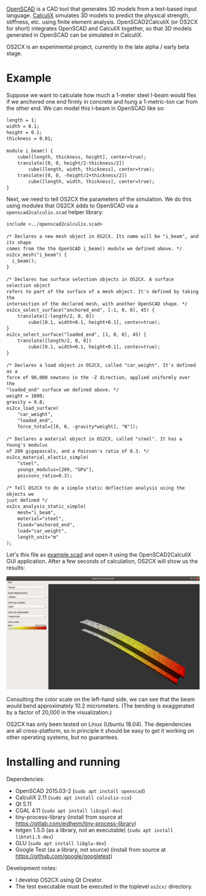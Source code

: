 [OpenSCAD](http://www.openscad.org/) is a CAD tool that generates 3D models from a text-based input language. [CalculiX](http://www.calculix.de/) simulates 3D models to predict the physical strength, stiffness, etc. using finite element analysis. OpenSCAD2CalculiX (or OS2CX for short) integrates OpenSCAD and CalculiX together, so that 3D models generated in OpenSCAD can be simulated in CalculiX.

OS2CX is an experimental project, currently in the late alpha / early beta stage.

# Example

Suppose we want to calculate how much a 1-meter steel I-beam would flex if we anchored one end firmly in concrete and hung a 1-metric-ton car from the other end. We can model this I-beam in OpenSCAD like so:

```
length = 1;
width = 0.1;
height = 0.1;
thickness = 0.01;

module i_beam() {
    cube([length, thickness, height], center=true);
    translate([0, 0, height/2-thickness/2])
        cube([length, width, thickness], center=true);
    translate([0, 0, -height/2+thickness/2])
        cube([length, width, thickness], center=true);
}
```

Next, we need to tell OS2CX the parameters of the simulation. We do this using modules that OS2CX adds to OpenSCAD via a `openscad2calculix.scad` helper library:

```
include <../openscad2calculix.scad>

/* Declares a new mesh object in OS2CX. Its name will be "i_beam", and its shape
comes from the the OpenSCAD i_beam() module we defined above. */
os2cx_mesh("i_beam") {
  i_beam();
}

/* Declares two surface selection objects in OS2CX. A surface selection object
refers to part of the surface of a mesh object. It's defined by taking the
intersection of the declared mesh, with another OpenSCAD shape. */
os2cx_select_surface("anchored_end", [-1, 0, 0], 45) {
    translate([-length/2, 0, 0])
        cube([0.1, width+0.1, height+0.1], center=true);
}
os2cx_select_surface("loaded_end", [1, 0, 0], 45) {
    translate([length/2, 0, 0])
        cube([0.1, width+0.1, height+0.1], center=true);
}

/* Declares a load object in OS2CX, called "car_weight". It's defined as a
force of 98,000 newtons in the -Z direction, applied uniformly over the
"loaded_end" surface we defined above. */
weight = 1000;
gravity = 9.8;
os2cx_load_surface(
    "car_weight",
    "loaded_end",
    force_total=[[0, 0, -gravity*weight], "N"]);

/* Declares a material object in OS2CX, called "steel". It has a Young's modulus
of 209 gigapascals, and a Poisson's ratio of 0.3. */
os2cx_material_elastic_simple(
    "steel",
    youngs_modulus=[209, "GPa"],
    poissons_ratio=0.3);

/* Tell OS2CX to do a simple static deflection analysis using the objects we
just defined */
os2cx_analysis_static_simple(
    mesh="i_beam",
    material="steel",
    fixed="anchored_end",
    load="car_weight",
    length_unit="m"
);
```

Let's this file as [example.scad](docs/example.scad) and open it using the OpenSCAD2CalculiX GUI application. After a few seconds of calculation, OS2CX will show us the results:

![Screenshot of simulation results](docs/example_screenshot.png)

Consulting the color scale on the left-hand side, we can see that the beam would bend approximately 10.2 micrometers. (The bending is exaggerated by a factor of 20,000 in the visualization.)

OS2CX has only been tested on Linux (Ubuntu 18.04). The dependencies are all cross-platform, so in principle it should be easy to get it working on other operating systems, but no guarantees.

# Installing and running

Dependencies:
* OpenSCAD 2015.03-2 (`sudo apt install openscad`)
* CalculiX 2.11 (`sudo apt install calculix-ccx`)
* Qt 5.11
* CGAL 4.11 (`sudo apt install libcgal-dev`)
* tiny-process-library (install from source at https://gitlab.com/eidheim/tiny-process-library)
* tetgen 1.5.0 (as a library, not an executable) (`sudo apt install libtet1.5-dev`)
* GLU (`sudo apt install libglu-dev`)
* Google Test (as a library, not source) (install from source at https://github.com/google/googletest)

Development notes:
* I develop OS2CX using Qt Creator.
* The test executable must be executed in the toplevel `os2cx/` directory.
